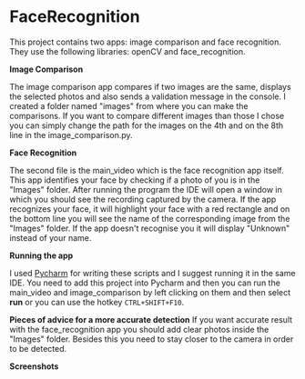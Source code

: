 # FaceRecognition

This project contains two apps: image comparison and face recognition. They use the following libraries: openCV and face_recognition.

**Image Comparison**

The image comparison app compares if two images are the same, displays the selected photos and also sends a validation message in the console. I created a folder named "images" from where you can make the comparisons. If you want to compare different images than those I chose you can simply change the path for the images on the 4th and on the 8th line in the image_comparison.py.

**Face Recognition**

The second file is the main_video which is the face recognition app itself. This app identifies your face by checking if a photo of you is in the "Images" folder.
After running the program the IDE will open a window in which you should see the recording captured by the camera. If the app recognizes your face, it will highlight your face with a red rectangle and on the bottom line you will see the name of the corresponding image from the "Images" folder.
If the app doesn't recognise you it will display "Unknown" instead of your name.

**Running the app**

I used [Pycharm](https://www.jetbrains.com/pycharm/) for writing these scripts and I suggest running it in the same IDE. You need to add this project into Pycharm and then you can run the main_video and image_comparison by left clicking on them and then select **run** or you can use the hotkey ```CTRL+SHIFT+F10```.

**Pieces of advice for a more accurate detection**
If you want accurate result with the face_recognition app you should add clear photos inside the "Images" folder. Besides this you need to stay closer to the camera in order to be detected.

**Screenshots**


